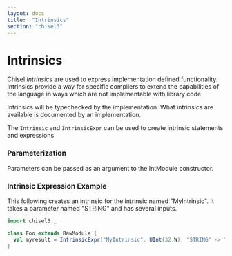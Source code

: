 ```yaml
---
layout: docs
title:  "Intrinsics"
section: "chisel3"
---
```


# Intrinsics

Chisel *Intrinsics* are used to express implementation defined functionality. 
Intrinsics provide a way for specific compilers to extend the capabilities of
the language in ways which are not implementable with library code.

Intrinsics will be typechecked by the implementation.  What intrinsics are 
available is documented by an implementation.

The `Intrinsic` and `IntrinsicExpr` can be used to create intrinsic statements
and expressions.

### Parameterization

Parameters can be passed as an argument to the IntModule constructor.

### Intrinsic Expression Example

This following creates an intrinsic for the intrinsic named "MyIntrinsic".
It takes a parameter named "STRING" and has several inputs.

```scala mdoc:invisible
import chisel3._
```

```scala mdoc:compile-only
class Foo extends RawModule {
  val myresult = IntrinsicExpr("MyIntrinsic", UInt(32.W), "STRING" -> "test")(3.U, 5.U)
}
```
